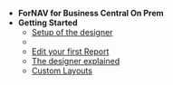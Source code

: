 <!-- docs/_sidebar.md -->
<!-- [![ForNAV](../Images/ForNAV_logo_2f_250.png)](https://www.fornav.com/) -->

- **ForNAV for Business Central On Prem**
- **Getting Started**
  - [Setup of the designer](/ForNAVForBCOnPrem/)
  - <!-- ToDo Setup Report Pack -->
  - [Edit your first Report](/ForNAVForBCOnPrem/EditYourFirstReport.md)
  - [The designer explained](/ForNAVForBCOnPrem/DesignerExplained.md) <!-- Generic -->
  - [Custom Layouts](/ForNAVForBCOnPrem/CustomLayouts.md) <!-- Generic -->
  <!-- - [Templates](/ForNAVForBCOnPrem/) Generic -->
  <!-- - Add fields from an extension -->
<!-- - **Advanced** -->
  <!-- - [Multilanguage](/ForNAVForBCOnPrem/) Generic -->
  <!-- - [ForNAV Language]() Generic -->
  <!-- - [JavaScript Basics](/ForNAVForBCOnPrem/) Dynamically change font, font color and hiding of report controls Generic -->
  <!-- - [Records Collection](/ForNAVForBCOnPrem/) Generic -->
  <!-- - [Adding DataItems](/ForNAVForBCOnPrem/) Generic -->
  <!-- - [Adding Totals]() Generic -->
  <!-- - [Transheaders/footers](/ForNAVForBCOnPrem/) Generic -->
  <!-- - [Groupheaders/footers](/ForNAVForBCOnPrem/) Generic -->
  <!-- - [JavaScript Deep Dive](/ForNAVForBCOnPrem/) Generic -->
  <!-- - [Create a new report]()  Generic -->
<!-- - **Extension Development** -->
  <!-- - [Create an extension from ForNAV](/ForNAVForBCOnPrem/) -->
  <!-- - [Set up ForNAV and Docker](/ForNAVForBCOnPrem/DockerSetup.md) -->
  <!-- - [Adding ForNAV reports to your own extension](/ForNAVForBCOnPrem/AddForNAVToYourExtension.md) -->
  <!-- - [ForNAV API](/ForNAVForBCOnPrem/) -->
  <!-- - [Conversion]() -->
